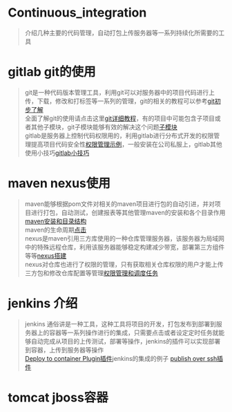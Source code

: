 # Continuous_integration
>介绍几种主要的代码管理，自动打包上传服务器等一系列持续化所需要的工具

# gitlab git的使用

>git是一种代码版本管理工具，利用git可以对服务器中的项目代码进行上传，下载，修改和打标签等一系列的管理，git的相关的教程可以参考[git初步了解](https://www.liaoxuefeng.com/wiki/0013739516305929606dd18361248578c67b8067c8c017b000)<br>
全面了解git的使用请点击这里[git详细教程](https://git-scm.com/book/zh/v2)，有的项目中可能包含子项目或者其他子模块，git子模块能够有效的解决这个问题[子模块](https://segmentfault.com/a/1190000003076028)<br>
gitlab是服务器上控制代码权限用的，利用gitlab进行分布式开发的权限管理提高项目代码安全性[权限管理示例](http://blog.51cto.com/sgk2011/1925922)，一般安装在公司私服上，gitlab其他使用小技巧[gitlab小技巧](https://www.jianshu.com/p/2bd89bcf9995)<br>

# maven nexus使用

>maven能够根据pom文件对相关的maven项目进行包的自动引进，并对项目进行打包，自动测试，创建报表等其他管理maven的安装和各个目录作用[maven安装和目录结构](https://blog.csdn.net/camiiqqo/article/details/55096592)<br>
maven的生命周期[点击](https://www.cnblogs.com/EasonJim/p/6816340.html)<br>
nexus是maven引用三方库使用的一种仓库管理服务器，该服务器为局域网中的特殊远程仓库，利用该服务器能够稳定构建减少带宽，部署第三方组件等等[nexus搭建](https://blog.csdn.net/fygkchina/article/details/62976387)<br>
nexus对仓库也进行了权限的管理，只有获取相关仓库权限的用户才能上传三方包和修改仓库配置等管理[权限管理和调度任务](https://blog.csdn.net/crave_shy/article/details/41015355)<br>


# jenkins 介绍

>jenkins 通俗讲是一种工具，这种工具将项目的开发，打包发布到部署到服务器上的容器等一系列操作进行的集成，只需要点击或者设定定时任务就能够自动完成从项目的上传测试，部署等操作，jenkins的插件可以实现部署到容器，上传到服务器等操作<br>
[Deploy to container Plugin插件](https://blog.csdn.net/houyefeng/article/details/50996198)jenkins的集成的例子 [publish over ssh插件](https://www.cnblogs.com/lidong94/p/7427923.html)<br>

# tomcat jboss容器


